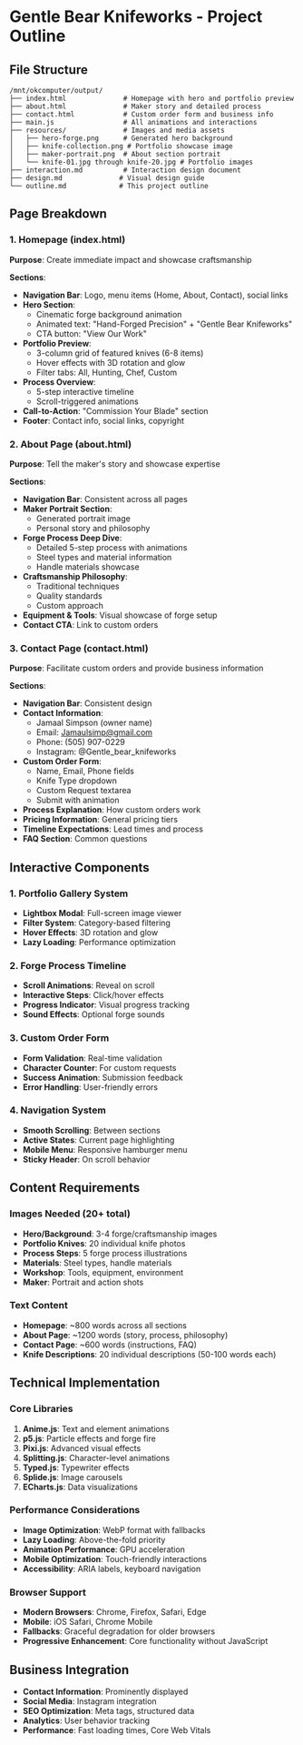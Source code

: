 # Gentle Bear Knifeworks - Project Outline

## File Structure
```
/mnt/okcomputer/output/
├── index.html              # Homepage with hero and portfolio preview
├── about.html              # Maker story and detailed process
├── contact.html            # Custom order form and business info
├── main.js                 # All animations and interactions
├── resources/              # Images and media assets
│   ├── hero-forge.png      # Generated hero background
│   ├── knife-collection.png # Portfolio showcase image
│   ├── maker-portrait.png  # About section portrait
│   └── knife-01.jpg through knife-20.jpg # Portfolio images
├── interaction.md          # Interaction design document
├── design.md              # Visual design guide
└── outline.md             # This project outline
```

## Page Breakdown

### 1. Homepage (index.html)
**Purpose**: Create immediate impact and showcase craftsmanship

**Sections**:
- **Navigation Bar**: Logo, menu items (Home, About, Contact), social links
- **Hero Section**: 
  - Cinematic forge background animation
  - Animated text: "Hand-Forged Precision" + "Gentle Bear Knifeworks"
  - CTA button: "View Our Work"
- **Portfolio Preview**: 
  - 3-column grid of featured knives (6-8 items)
  - Hover effects with 3D rotation and glow
  - Filter tabs: All, Hunting, Chef, Custom
- **Process Overview**:
  - 5-step interactive timeline
  - Scroll-triggered animations
- **Call-to-Action**: "Commission Your Blade" section
- **Footer**: Contact info, social links, copyright

### 2. About Page (about.html)
**Purpose**: Tell the maker's story and showcase expertise

**Sections**:
- **Navigation Bar**: Consistent across all pages
- **Maker Portrait Section**:
  - Generated portrait image
  - Personal story and philosophy
- **Forge Process Deep Dive**:
  - Detailed 5-step process with animations
  - Steel types and material information
  - Handle materials showcase
- **Craftsmanship Philosophy**:
  - Traditional techniques
  - Quality standards
  - Custom approach
- **Equipment & Tools**: Visual showcase of forge setup
- **Contact CTA**: Link to custom orders

### 3. Contact Page (contact.html)
**Purpose**: Facilitate custom orders and provide business information

**Sections**:
- **Navigation Bar**: Consistent design
- **Contact Information**:
  - Jamaal Simpson (owner name)
  - Email: Jamaulsimp@gmail.com
  - Phone: (505) 907-0229
  - Instagram: @Gentle_bear_knifeworks
- **Custom Order Form**:
  - Name, Email, Phone fields
  - Knife Type dropdown
  - Custom Request textarea
  - Submit with animation
- **Process Explanation**: How custom orders work
- **Pricing Information**: General pricing tiers
- **Timeline Expectations**: Lead times and process
- **FAQ Section**: Common questions

## Interactive Components

### 1. Portfolio Gallery System
- **Lightbox Modal**: Full-screen image viewer
- **Filter System**: Category-based filtering
- **Hover Effects**: 3D rotation and glow
- **Lazy Loading**: Performance optimization

### 2. Forge Process Timeline
- **Scroll Animations**: Reveal on scroll
- **Interactive Steps**: Click/hover effects
- **Progress Indicator**: Visual progress tracking
- **Sound Effects**: Optional forge sounds

### 3. Custom Order Form
- **Form Validation**: Real-time validation
- **Character Counter**: For custom requests
- **Success Animation**: Submission feedback
- **Error Handling**: User-friendly errors

### 4. Navigation System
- **Smooth Scrolling**: Between sections
- **Active States**: Current page highlighting
- **Mobile Menu**: Responsive hamburger menu
- **Sticky Header**: On scroll behavior

## Content Requirements

### Images Needed (20+ total)
- **Hero/Background**: 3-4 forge/craftsmanship images
- **Portfolio Knives**: 20 individual knife photos
- **Process Steps**: 5 forge process illustrations
- **Materials**: Steel types, handle materials
- **Workshop**: Tools, equipment, environment
- **Maker**: Portrait and action shots

### Text Content
- **Homepage**: ~800 words across all sections
- **About Page**: ~1200 words (story, process, philosophy)
- **Contact Page**: ~600 words (instructions, FAQ)
- **Knife Descriptions**: 20 individual descriptions (50-100 words each)

## Technical Implementation

### Core Libraries
1. **Anime.js**: Text and element animations
2. **p5.js**: Particle effects and forge fire
3. **Pixi.js**: Advanced visual effects
4. **Splitting.js**: Character-level animations
5. **Typed.js**: Typewriter effects
6. **Splide.js**: Image carousels
7. **ECharts.js**: Data visualizations

### Performance Considerations
- **Image Optimization**: WebP format with fallbacks
- **Lazy Loading**: Above-the-fold priority
- **Animation Performance**: GPU acceleration
- **Mobile Optimization**: Touch-friendly interactions
- **Accessibility**: ARIA labels, keyboard navigation

### Browser Support
- **Modern Browsers**: Chrome, Firefox, Safari, Edge
- **Mobile**: iOS Safari, Chrome Mobile
- **Fallbacks**: Graceful degradation for older browsers
- **Progressive Enhancement**: Core functionality without JavaScript

## Business Integration
- **Contact Information**: Prominently displayed
- **Social Media**: Instagram integration
- **SEO Optimization**: Meta tags, structured data
- **Analytics**: User behavior tracking
- **Performance**: Fast loading times, Core Web Vitals